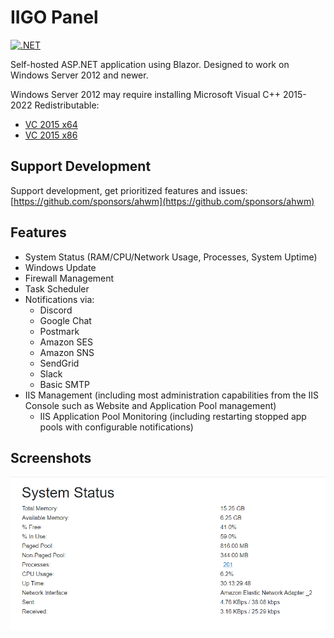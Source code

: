 # IIGO Panel

[![.NET](https://github.com/iigo-panel/iigo-panel/actions/workflows/dotnet.yml/badge.svg)](https://github.com/iigo-panel/iigo-panel/actions/workflows/dotnet.yml)

Self-hosted ASP.NET application using Blazor. Designed to work on Windows Server 2012 and newer.

Windows Server 2012 may require installing Microsoft Visual C++ 2015-2022 Redistributable:

* [VC 2015 x64](https://aka.ms/vs/17/release/vc_redist.x64.exe)
* [VC 2015 x86](https://aka.ms/vs/17/release/vc_redist.x86.exe)

## Support Development

Support development, get prioritized features and issues: [https://github.com/sponsors/ahwm](https://github.com/sponsors/ahwm)

## Features

* System Status (RAM/CPU/Network Usage, Processes, System Uptime)
* Windows Update
* Firewall Management
* Task Scheduler
* Notifications via:
  * Discord
  * Google Chat
  * Postmark
  * Amazon SES
  * Amazon SNS
  * SendGrid
  * Slack
  * Basic SMTP
* IIS Management (including most administration capabilities from the IIS Console such as Website and Application Pool management)
  * IIS Application Pool Monitoring (including restarting stopped app pools with configurable notifications)

## Screenshots

![image](images/IIGO_SystemStatus.png)
